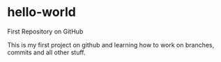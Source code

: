 # hello-world
First Repository on GitHub

This is my first project on github and learning how to work on branches, commits and all other stuff.
